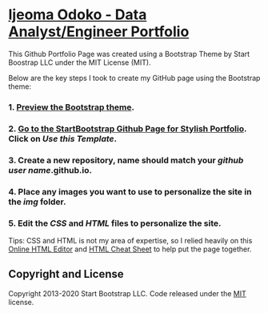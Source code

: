 # [Ijeoma Odoko - Data Analyst/Engineer Portfolio](https://ijeomaodoko.github.io/)

This Github Portfolio Page was created using a Bootstrap Theme by Start Boostrap LLC under the MIT License (MIT).

Below are the key steps I took to create my GitHub page using the Bootstrap theme: 

### 1. [Preview the Bootstrap theme](https://startbootstrap.com/themes/stylish-portfolio/).

### 2. [Go to the StartBootstrap Github Page for Stylish Portfolio](https://github.com/StartBootstrap/startbootstrap-stylish-portfolio). Click on *Use this Template*.
  
### 3. Create a new repository, name should match your *github user name*.github.io. 

### 4. Place any images you want to use to personalize the site in the *img* folder. 

### 5. Edit the *CSS* and *HTML* files to personalize the site. 

Tips: CSS and HTML is not my area of expertise, so I relied heavily on this [Online HTML Editor](https://html-online.com/editor/) and [HTML Cheat Sheet](https://htmlcheatsheet.com/) to help put the page together. 

## Copyright and License

Copyright 2013-2020 Start Bootstrap LLC. Code released under the [MIT](https://github.com/StartBootstrap/startbootstrap-stylish-portfolio/blob/gh-pages/LICENSE) license.

